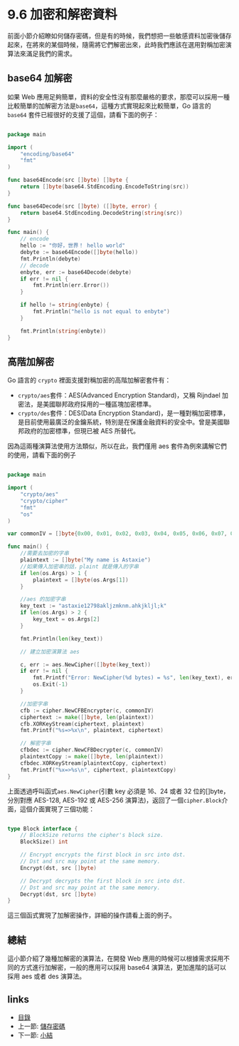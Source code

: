 # 9.6 加密和解密資料
前面小節介紹瞭如何儲存密碼，但是有的時候，我們想把一些敏感資料加密後儲存起來，在將來的某個時候，隨需將它們解密出來，此時我們應該在選用對稱加密演算法來滿足我們的需求。

## base64 加解密
如果 Web 應用足夠簡單，資料的安全性沒有那麼嚴格的要求，那麼可以採用一種比較簡單的加解密方法是`base64`，這種方式實現起來比較簡單，Go 語言的 `base64` 套件已經很好的支援了這個，請看下面的例子：

```Go

package main

import (
	"encoding/base64"
	"fmt"
)

func base64Encode(src []byte) []byte {
	return []byte(base64.StdEncoding.EncodeToString(src))
}

func base64Decode(src []byte) ([]byte, error) {
	return base64.StdEncoding.DecodeString(string(src))
}

func main() {
	// encode
	hello := "你好，世界！ hello world"
	debyte := base64Encode([]byte(hello))
	fmt.Println(debyte)
	// decode
	enbyte, err := base64Decode(debyte)
	if err != nil {
		fmt.Println(err.Error())
	}

	if hello != string(enbyte) {
		fmt.Println("hello is not equal to enbyte")
	}

	fmt.Println(string(enbyte))
}

```
## 高階加解密

Go 語言的 `crypto` 裡面支援對稱加密的高階加解密套件有：

- `crypto/aes`套件：AES(Advanced Encryption Standard)，又稱 Rijndael 加密法，是美國聯邦政府採用的一種區塊加密標準。
- `crypto/des`套件：DES(Data Encryption Standard)，是一種對稱加密標準，是目前使用最廣泛的金鑰系統，特別是在保護金融資料的安全中。曾是美國聯邦政府的加密標準，但現已被 AES 所替代。

因為這兩種演算法使用方法類似，所以在此，我們僅用 aes 套件為例來講解它們的使用，請看下面的例子
```Go

package main

import (
	"crypto/aes"
	"crypto/cipher"
	"fmt"
	"os"
)

var commonIV = []byte{0x00, 0x01, 0x02, 0x03, 0x04, 0x05, 0x06, 0x07, 0x08, 0x09, 0x0a, 0x0b, 0x0c, 0x0d, 0x0e, 0x0f}

func main() {
	//需要去加密的字串
	plaintext := []byte("My name is Astaxie")
	//如果傳入加密串的話，plaint 就是傳入的字串
	if len(os.Args) > 1 {
		plaintext = []byte(os.Args[1])
	}

	//aes 的加密字串
	key_text := "astaxie12798akljzmknm.ahkjkljl;k"
	if len(os.Args) > 2 {
		key_text = os.Args[2]
	}

	fmt.Println(len(key_text))

	// 建立加密演算法 aes

	c, err := aes.NewCipher([]byte(key_text))
	if err != nil {
		fmt.Printf("Error: NewCipher(%d bytes) = %s", len(key_text), err)
		os.Exit(-1)
	}

	//加密字串
	cfb := cipher.NewCFBEncrypter(c, commonIV)
	ciphertext := make([]byte, len(plaintext))
	cfb.XORKeyStream(ciphertext, plaintext)
	fmt.Printf("%s=>%x\n", plaintext, ciphertext)

	// 解密字串
	cfbdec := cipher.NewCFBDecrypter(c, commonIV)
	plaintextCopy := make([]byte, len(plaintext))
	cfbdec.XORKeyStream(plaintextCopy, ciphertext)
	fmt.Printf("%x=>%s\n", ciphertext, plaintextCopy)
}

```
上面透過呼叫函式`aes.NewCipher`(引數 key 必須是 16、24 或者 32 位的[]byte，分別對應 AES-128, AES-192 或 AES-256 演算法)，返回了一個`cipher.Block`介面，這個介面實現了三個功能：

```Go

type Block interface {
	// BlockSize returns the cipher's block size.
	BlockSize() int

	// Encrypt encrypts the first block in src into dst.
	// Dst and src may point at the same memory.
	Encrypt(dst, src []byte)

	// Decrypt decrypts the first block in src into dst.
	// Dst and src may point at the same memory.
	Decrypt(dst, src []byte)
}
```
這三個函式實現了加解密操作，詳細的操作請看上面的例子。

## 總結
這小節介紹了幾種加解密的演算法，在開發 Web 應用的時候可以根據需求採用不同的方式進行加解密，一般的應用可以採用 base64 演算法，更加進階的話可以採用 aes 或者 des 演算法。


## links
   * [目錄](<preface.md>)
   * 上一節: [儲存密碼](<09.5.md>)
   * 下一節: [小結](<09.7.md>)
